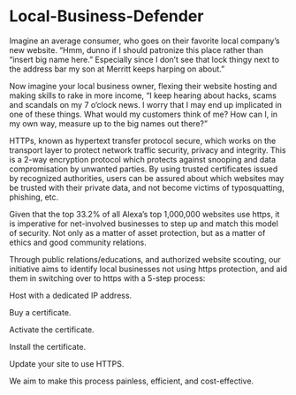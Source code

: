# Local-Business-Defender
Imagine an average consumer, who goes on their favorite local company’s new website. “Hmm, dunno if I should patronize this place rather than “insert big name here.” Especially since I don’t see that lock thingy next to the address bar my son at Merritt keeps harping on about.”

Now imagine your local business owner, flexing their website hosting and making skills to rake in more income, “I keep hearing about hacks, scams and scandals on my 7 o’clock news. I worry that I may end up implicated in one of these things. What would my customers think of me? How can I, in my own way, measure up to the big names out there?”

HTTPs, known as hypertext transfer protocol secure, which works on the transport layer to protect network traffic security, privacy and integrity. This is a 2-way encryption protocol which protects against snooping and data compromisation by unwanted parties. By using trusted certificates issued by recognized authorities, users can be assured about which websites may be trusted with their private data, and not become victims of typosquatting, phishing, etc.

Given that the top 33.2% of all Alexa’s top 1,000,000 websites use https, it is imperative for net-involved businesses to step up and match this model of security. Not only as a matter of asset protection, but as a matter of ethics and good community relations.

Through public relations/educations, and authorized website scouting, our initiative aims to identify local businesses not using https protection, and aid them in switching over to https with a 5-step process:

Host with a dedicated IP address.

Buy a certificate.

Activate the certificate.

Install the certificate.

Update your site to use HTTPS.

We aim to make this process painless, efficient, and cost-effective.
